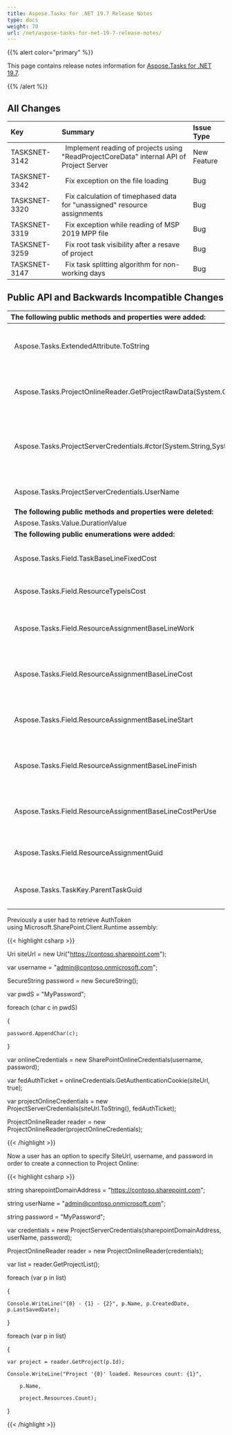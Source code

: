 ```yaml
---
title: Aspose.Tasks for .NET 19.7 Release Notes
type: docs
weight: 70
url: /net/aspose-tasks-for-net-19-7-release-notes/
---
```


{{% alert color="primary" %}} 

This page contains release notes information for [Aspose.Tasks for .NET 19.7](https://downloads.aspose.com/tasks/net/new-releases/aspose.tasks-for-.net-19.7/).

{{% /alert %}} 
## **All Changes**

|**Key**|**Summary**|**Issue Type**|
| :- | :- | :- |
|TASKSNET-3142 |` `Implement reading of projects using "ReadProjectCoreData" internal API of Project Server |New Feature|
|TASKSNET-3342 |` `Fix exception on the file loading |Bug |
|TASKSNET-3320 |` `Fix calculation of timephased data for "unassigned" resource assignments |Bug |
|TASKSNET-3319 |` `Fix exception while reading of MSP 2019 MPP file |Bug |
|TASKSNET-3259 |` `Fix root task visibility after a resave of project |Bug |
|TASKSNET-3147 |` `Fix task splitting algorithm for non-working days |Bug |
## **Public API and Backwards Incompatible Changes**

|**The following public methods and properties were added:** |` `**Description** |
| :- | :- |
|` `Aspose.Tasks.ExtendedAttribute.ToString |` `Returns short string representation of an extended attribute. |
|` `Aspose.Tasks.ProjectOnlineReader.GetProjectRawData(System.Guid) |` `Gets the project's binary data for troubleshooting purposes. |
|` `Aspose.Tasks.ProjectServerCredentials.#ctor(System.String,System.String,System.String) |` `Initializes a new instance of the <see cref="T:Aspose.Tasks.ProjectServerCredentials" /> class using URL of SharePoint site, user name and password. |
|` `Aspose.Tasks.ProjectServerCredentials.UserName |` `Gets the user name for SharePoint site |
|` `**The following public methods and properties were deleted:** |` `**Description** |
|` `Aspose.Tasks.Value.DurationValue |  |
|` `**The following public enumerations were added:** |` `**Description** |
|` `Aspose.Tasks.Field.TaskBaseLineFixedCost |` `Represents the Baseline Fixed Cost (Task) field. |
|` `Aspose.Tasks.Field.ResourceTypeIsCost |` `Represents the Type (Cost) field. |
|` `Aspose.Tasks.Field.ResourceAssignmentBaseLineWork |` `Represents the Baseline Work (Assignment) field. |
|` `Aspose.Tasks.Field.ResourceAssignmentBaseLineCost |` `Represents the Baseline Cost (Assignment) field. |
|` `Aspose.Tasks.Field.ResourceAssignmentBaseLineStart |` `Represents the Baseline Start (Assignment) field. |
|` `Aspose.Tasks.Field.ResourceAssignmentBaseLineFinish |` `Represents the Baseline Finish (Assignment) field. |
|` `Aspose.Tasks.Field.ResourceAssignmentBaseLineCostPerUse |` `Represents the Baseline Cost Per Use (Assignment) field. |
|` `Aspose.Tasks.Field.ResourceAssignmentGuid |` `Represents the Guid (Assignment) field. |
|` `Aspose.Tasks.TaskKey.ParentTaskGuid |` `Represents the ParentTaskGuid (Task) field. |
Previously a user had to retrieve AuthToken using Microsoft.SharePoint.Client.Runtime assembly:

{{< highlight csharp >}}

 Uri siteUrl = new Uri("https://contoso.sharepoint.com");

var username = "admin@contoso.onmicrosoft.com";

SecureString password = new SecureString();

var pwdS = "MyPassword";

foreach (char c in pwdS)

{

    password.AppendChar(c);

}

var onlineCredentials = new SharePointOnlineCredentials(username, password);

var fedAuthTicket = onlineCredentials.GetAuthenticationCookie(siteUrl, true);

var projectOnlineCredentials = new ProjectServerCredentials(siteUrl.ToString(), fedAuthTicket);

ProjectOnlineReader reader = new ProjectOnlineReader(projectOnlineCredentials);

{{< /highlight >}}

Now a user has an option to specify SiteUrl, username, and password in order to create a connection to Project Online:

{{< highlight csharp >}}

 string sharepointDomainAddress = "https://contoso.sharepoint.com";

string userName = "admin@contoso.onmicrosoft.com";

string password = "MyPassword";

var credentials = new ProjectServerCredentials(sharepointDomainAddress, userName, password);

ProjectOnlineReader reader = new ProjectOnlineReader(credentials);

var list = reader.GetProjectList();

foreach (var p in list)

{

    Console.WriteLine("{0} - {1} - {2}", p.Name, p.CreatedDate, p.LastSavedDate);

}

foreach (var p in list)

{

    var project = reader.GetProject(p.Id);

    Console.WriteLine("Project '{0}' loaded. Resources count: {1}", 

        p.Name, 

        project.Resources.Count);

}

{{< /highlight >}}
